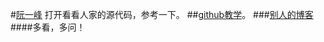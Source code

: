 #[阮一峰](http://es6.ruanyifeng.com/)
打开看看人家的源代码，参考一下。
##[github教学](http://www.imooc.com/u/278816/courses)。
###[别人的博客](http://blog.csdn.net/kaitiren/article/details/38513715)
####多看，多问！

